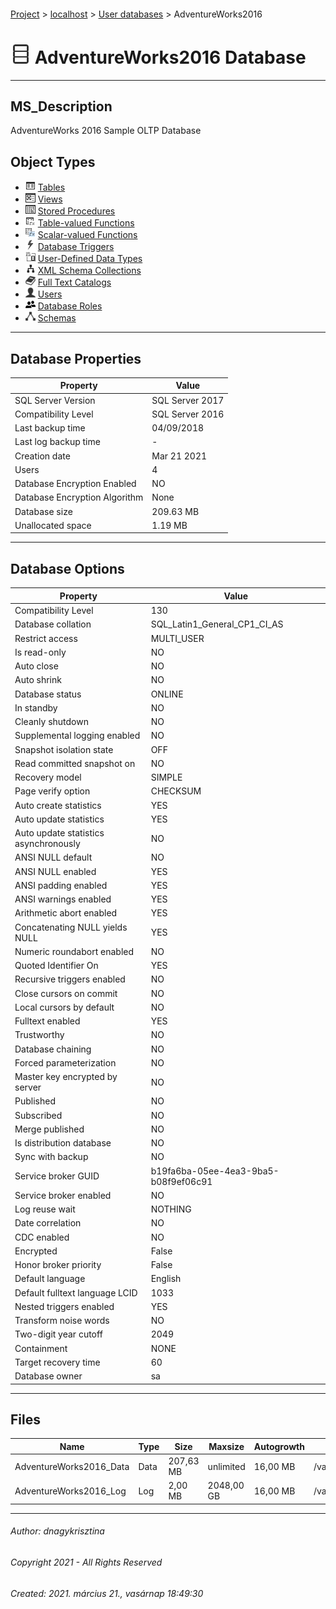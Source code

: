 #### 

[Project](../../../index.md) > [localhost](../../index.md) > [User databases](../index.md) > AdventureWorks2016

# ![Database](../../../Images/ntDatabase.png) AdventureWorks2016 Database

---

## <a name="#description"></a>MS_Description

AdventureWorks 2016 Sample OLTP Database

## <a name="#objecttypes"></a>Object Types

* ![Tables](../../../Images/Table.png) [Tables](Tables/Tables.md)
* ![Views](../../../Images/View.png) [Views](Views/Views.md)
* ![Stored Procedures](../../../Images/StoredProcedure.png) [Stored Procedures](Programmability/Stored_Procedures/Stored_Procedures.md)
* ![Table-valued Functions](../../../Images/Function_Table.png) [Table-valued Functions](Programmability/Functions/Table-valued_Functions/Table-valued_Functions.md)
* ![Scalar-valued Functions](../../../Images/Function_Scalar.png) [Scalar-valued Functions](Programmability/Functions/Scalar-valued_Functions/Scalar-valued_Functions.md)
* ![Database Triggers](../../../Images/DdlTrigger.png) [Database Triggers](Programmability/Database_Triggers/Database_Triggers.md)
* ![User-Defined Data Types](../../../Images/UserDefinedDataType.png) [User-Defined Data Types](Programmability/Types/User-Defined_Data_Types/User-Defined_Data_Types.md)
* ![XML Schema Collections](../../../Images/XmlSchemaCollection.png) [XML Schema Collections](Programmability/Types/XML_Schema_Collections/XML_Schema_Collections.md)
* ![Full Text Catalogs](../../../Images/FullTextCatalog.png) [Full Text Catalogs](Storage/Full_Text_Catalogs/Full_Text_Catalogs.md)
* ![Users](../../../Images/User.png) [Users](Security/Users/Users.md)
* ![Database Roles](../../../Images/Role_Database.png) [Database Roles](Security/Roles/Database_Roles/Database_Roles.md)
* ![Schemas](../../../Images/Schema.png) [Schemas](Security/Schemas/Schemas.md)


---

## <a name="#dbproperties"></a>Database Properties

| Property | Value |
|---|---|
| SQL Server Version | SQL Server 2017 |
| Compatibility Level | SQL Server 2016 |
| Last backup time | 04/09/2018 |
| Last log backup time | - |
| Creation date | Mar 21 2021  |
| Users | 4 |
| Database Encryption Enabled | NO |
| Database Encryption Algorithm | None |
| Database size | 209.63 MB |
| Unallocated space | 1.19 MB |


---

## <a name="#dboptions"></a>Database Options

| Property | Value |
|---|---|
| Compatibility Level | 130 |
| Database collation | SQL_Latin1_General_CP1_CI_AS |
| Restrict access | MULTI_USER |
| Is read-only | NO |
| Auto close | NO |
| Auto shrink | NO |
| Database status | ONLINE |
| In standby | NO |
| Cleanly shutdown | NO |
| Supplemental logging enabled | NO |
| Snapshot isolation state | OFF |
| Read committed snapshot on | NO |
| Recovery model | SIMPLE |
| Page verify option | CHECKSUM |
| Auto create statistics | YES |
| Auto update statistics | YES |
| Auto update statistics asynchronously | NO |
| ANSI NULL default | NO |
| ANSI NULL enabled | YES |
| ANSI padding enabled | YES |
| ANSI warnings enabled | YES |
| Arithmetic abort enabled | YES |
| Concatenating NULL yields NULL | YES |
| Numeric roundabort enabled | NO |
| Quoted Identifier On | YES |
| Recursive triggers enabled | NO |
| Close cursors on commit | NO |
| Local cursors by default | NO |
| Fulltext enabled | YES |
| Trustworthy | NO |
| Database chaining | NO |
| Forced parameterization | NO |
| Master key encrypted by server | NO |
| Published | NO |
| Subscribed | NO |
| Merge published | NO |
| Is distribution database | NO |
| Sync with backup | NO |
| Service broker GUID | b19fa6ba-05ee-4ea3-9ba5-b08f9ef06c91 |
| Service broker enabled | NO |
| Log reuse wait | NOTHING |
| Date correlation | NO |
| CDC enabled | NO |
| Encrypted | False |
| Honor broker priority | False |
| Default language | English |
| Default fulltext language LCID | 1033 |
| Nested triggers enabled | YES |
| Transform noise words | NO |
| Two-digit year cutoff | 2049 |
| Containment | NONE |
| Target recovery time | 60 |
| Database owner | sa |


---

## <a name="#files"></a>Files

| Name | Type | Size | Maxsize | Autogrowth | File Name |
|---|---|---|---|---|---|
| AdventureWorks2016_Data | Data | 207,63 MB | unlimited | 16,00 MB | /var/opt/mssql/data/AdventureWorks2016_Data.mdf |
| AdventureWorks2016_Log | Log | 2,00 MB | 2048,00 GB | 16,00 MB | /var/opt/mssql/data/AdventureWorks2016_Log.ldf |


---

###### Author:  dnagykrisztina

###### Copyright 2021 - All Rights Reserved

###### Created: 2021. március 21., vasárnap 18:49:30

